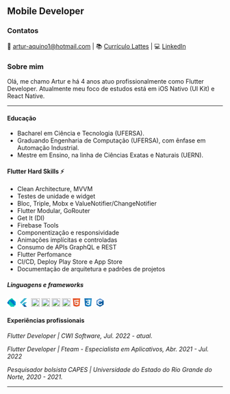 ## Mobile Developer
 
 ### Contatos

 📧 artur-aquino1@hotmail.com |
 📚 [Currículo Lattes](http://lattes.cnpq.br/2765286091172510) |
 💻 [LinkedIn](http://lattes.cnpq.br/2765286091172510) 

### Sobre mim

Olá, me chamo Artur e há 4 anos atuo profissionalmente como Flutter Developer. Atualmente meu foco de estudos está em iOS Nativo (UI Kit) e React Native.

***

#### Educação
* Bacharel em Ciência e Tecnologia (UFERSA).
* Graduando Engenharia de Computação (UFERSA), com ênfase em Automação Industrial.
* Mestre em Ensino, na linha de Ciências Exatas e Naturais (UERN).


#### Flutter Hard Skills :zap:
- Clean Architecture, MVVM
- Testes de unidade e widget
- Bloc, Triple, Mobx e ValueNotifier/ChangeNotifier
- Flutter Modular, GoRouter
- Get It (DI)
- Firebase Tools
- Componentização e responsividade
- Animações implícitas e controladas
- Consumo de APIs GraphQL e REST
- Flutter Perfomance
- CI/CD, Deploy Play Store e App Store
- Documentação de arquitetura e padrões de projetos

##### Linguagens e frameworks
<img src="https://raw.githubusercontent.com/devicons/devicon/master/icons/dart/dart-original.svg" width="20" height="20"> <img/>
<img src="https://raw.githubusercontent.com/devicons/devicon/master/icons/flutter/flutter-original.svg" width="20" height="20"> <img/>
<img src="https://cdn.jsdelivr.net/gh/devicons/devicon@latest/icons/swift/swift-original.svg" width="20" height="20" />
<img src="https://cdn.jsdelivr.net/gh/devicons/devicon@latest/icons/react/react-original.svg" width="20" height="20"/>
<img src="https://cdn.jsdelivr.net/gh/devicons/devicon@latest/icons/typescript/typescript-original.svg" width="20" height="20"/>
<img src="https://cdn.jsdelivr.net/gh/devicons/devicon@latest/icons/javascript/javascript-original.svg" width="20" height="20" />
<img src="https://raw.githubusercontent.com/devicons/devicon/master/icons/html5/html5-original.svg" width="20" height="20"> <img/>
<img src="https://raw.githubusercontent.com/devicons/devicon/master/icons/css3/css3-original.svg" width="20" height="20"> <img/>
<img src="https://raw.githubusercontent.com/devicons/devicon/master/icons/c/c-original.svg" width="20" height="20"> <img/>

#### Experiências profissionais

*Flutter Developer | CWI Software, Jul. 2022 - atual.*

*Flutter Developer | Fteam - Especialista em Aplicativos, Abr. 2021 - Jul. 2022*

*Pesquisador bolsista CAPES | Universidade do Estado do Rio Grande do Norte, 2020 - 2021.*

***



